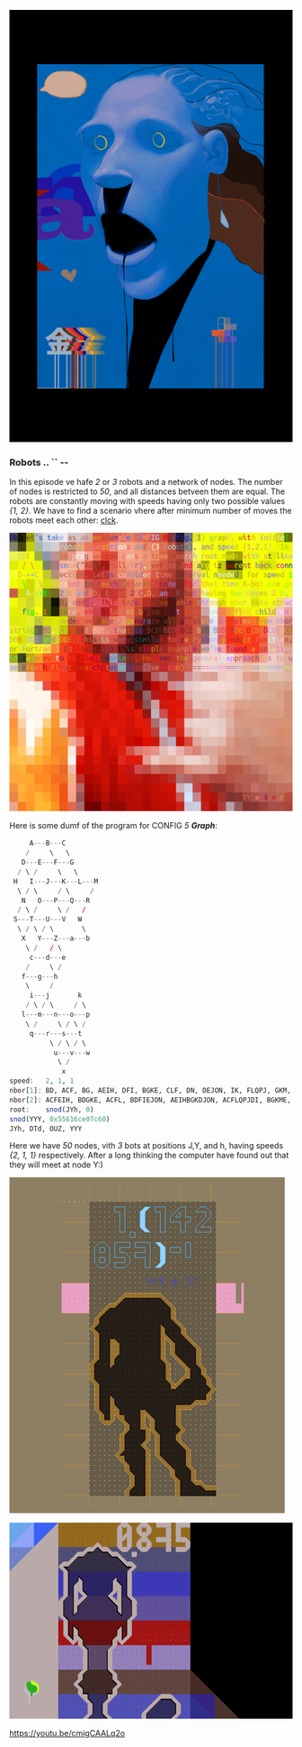 ![](pix/new_name.png)
### Robots .. `` --
In this episode ve hafe *2* or *3* robots and a network of nodes.
The number of nodes is restricted to *50*, and all distances betveen
them are equal. The robots are constantly moving with speeds having
only two possible values *{1, 2}*. We have to find a scenario vhere
after minimum number of moves the robots meet each other:
[clck](https://ioinformatics.org/files/ioi1990round2.pdf).

![](pix/yeah.png)

Here is some dumf of the program for CONFIG *5* ***Graph***:
```R
     A---B---C             
    /     \   \          
   D---E---F---G           
  / \ /     \   \       
 H   I---J---K---L---M     
  \ / \     / \     /   
   N   O---P---Q---R       
  / \ /     \ /   /      
 S---T---U---V   W         
  \ / \ / \       \    
   X   Y---Z---a---b       
    \ /   / \            
     c---d---e             
    /     \ /             
   f---g---h               
    \     /               
     i---j       k         
    / \ / \     / \     
   l---m---n---o---p       
    \ /     \ / \ /     
     q---r---s---t         
          \ / \ / \     
           u---v---w       
            \ /           
             x             
speed:   2, 1, 1
nbor[1]: BD, ACF, BG, AEIH, DFI, BGKE, CLF, DN, DEJON, IK, FLQPJ, GKM, LR, HITS, IPT, KQVO, KRVP, MWQ, NTX, NOUYXS, VZYT, PQU, Rb, STc, TUZc, UaedY, Zb, aW, XYdf, Zehc, Zhd, cgi, fh, dejg, fjml, hnmi, po, imq, ijnql, josm, kptsn, kto, lmr, qsu, notvur, opwvs, rsvx, stwxu, tv, uv
nbor[2]: ACFEIH, BDGKE, ACFL, BDFIEJON, AEIHBGKDJON, ACFLQPJDI, BGKME, AEIHTS, AEIHDFKPTS, DEJONFLQP, BGKEMRVPQOI, CLFQPJR, GKMWQ, DNEJOUYXST, DEJONKQVUYXS, FLQPJKRVUIT, FLQPJMWUKVO, LRbKVP, HITSNOUYXc, HITSPVZYUcNX, PQUaedYTZcNOXS, KQVORPZYT, MWQa, NTXOUYSdf, NOUYXSVZTaedf, VZYTbhdecU, UaedYW, ZbR, STcUZehgi, UaedYZhjgXf, UaedYjgZhc, XYdfhjml, cgidej, Zehcdnmif, cgihnmjql, dejgosminqlf, ktopsn, fjmlinqr, fjmlhniosrq, hnmikptsovurjql, poktwvsnurjm, powvsktn, imqjnlsu, lmrnotvusx, josmkptnwvxurq, kptsnovwxur, qsunotvrwx, notvurpwsx, opwvstxu, rsvxtwu
root:    snod(JYh, 0)
snod(YYY, 0x55616ce07c60)
JYh, DTd, OUZ, YYY
```
Here we have *50* nodes, vith *3* bots at positions J,Y, and h, having
speeds *{2, 1, 1}* respectively. After a long thinking the computer
have found out that they will meet at node Y:)

![](pix/se_03.png)

![](pix/78_04.png)

https://youtu.be/cmigCAALq2o